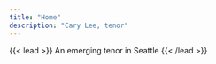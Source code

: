 ```yaml
---
title: "Home"
description: "Cary Lee, tenor"
---
```


{{< lead >}}
An emerging tenor in Seattle
{{< /lead >}}

